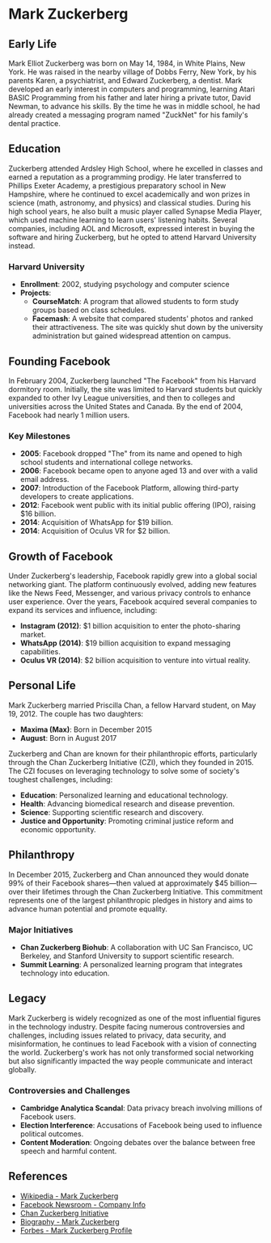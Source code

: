 # Mark Zuckerberg

## Early Life
Mark Elliot Zuckerberg was born on May 14, 1984, in White Plains, New York. He was raised in the nearby village of Dobbs Ferry, New York, by his parents Karen, a psychiatrist, and Edward Zuckerberg, a dentist. Mark developed an early interest in computers and programming, learning Atari BASIC Programming from his father and later hiring a private tutor, David Newman, to advance his skills. By the time he was in middle school, he had already created a messaging program named "ZuckNet" for his family's dental practice.

## Education
Zuckerberg attended Ardsley High School, where he excelled in classes and earned a reputation as a programming prodigy. He later transferred to Phillips Exeter Academy, a prestigious preparatory school in New Hampshire, where he continued to excel academically and won prizes in science (math, astronomy, and physics) and classical studies. During his high school years, he also built a music player called Synapse Media Player, which used machine learning to learn users' listening habits. Several companies, including AOL and Microsoft, expressed interest in buying the software and hiring Zuckerberg, but he opted to attend Harvard University instead.

### Harvard University
- **Enrollment**: 2002, studying psychology and computer science
- **Projects**: 
  - **CourseMatch**: A program that allowed students to form study groups based on class schedules.
  - **Facemash**: A website that compared students' photos and ranked their attractiveness. The site was quickly shut down by the university administration but gained widespread attention on campus.

## Founding Facebook
In February 2004, Zuckerberg launched "The Facebook" from his Harvard dormitory room. Initially, the site was limited to Harvard students but quickly expanded to other Ivy League universities, and then to colleges and universities across the United States and Canada. By the end of 2004, Facebook had nearly 1 million users.

### Key Milestones
- **2005**: Facebook dropped "The" from its name and opened to high school students and international college networks.
- **2006**: Facebook became open to anyone aged 13 and over with a valid email address.
- **2007**: Introduction of the Facebook Platform, allowing third-party developers to create applications.
- **2012**: Facebook went public with its initial public offering (IPO), raising $16 billion.
- **2014**: Acquisition of WhatsApp for $19 billion.
- **2014**: Acquisition of Oculus VR for $2 billion.

## Growth of Facebook
Under Zuckerberg's leadership, Facebook rapidly grew into a global social networking giant. The platform continuously evolved, adding new features like the News Feed, Messenger, and various privacy controls to enhance user experience. Over the years, Facebook acquired several companies to expand its services and influence, including:

- **Instagram (2012)**: $1 billion acquisition to enter the photo-sharing market.
- **WhatsApp (2014)**: $19 billion acquisition to expand messaging capabilities.
- **Oculus VR (2014)**: $2 billion acquisition to venture into virtual reality.

## Personal Life
Mark Zuckerberg married Priscilla Chan, a fellow Harvard student, on May 19, 2012. The couple has two daughters:

- **Maxima (Max)**: Born in December 2015
- **August**: Born in August 2017

Zuckerberg and Chan are known for their philanthropic efforts, particularly through the Chan Zuckerberg Initiative (CZI), which they founded in 2015. The CZI focuses on leveraging technology to solve some of society's toughest challenges, including:

- **Education**: Personalized learning and educational technology.
- **Health**: Advancing biomedical research and disease prevention.
- **Science**: Supporting scientific research and discovery.
- **Justice and Opportunity**: Promoting criminal justice reform and economic opportunity.

## Philanthropy
In December 2015, Zuckerberg and Chan announced they would donate 99% of their Facebook shares—then valued at approximately $45 billion—over their lifetimes through the Chan Zuckerberg Initiative. This commitment represents one of the largest philanthropic pledges in history and aims to advance human potential and promote equality.

### Major Initiatives
- **Chan Zuckerberg Biohub**: A collaboration with UC San Francisco, UC Berkeley, and Stanford University to support scientific research.
- **Summit Learning**: A personalized learning program that integrates technology into education.

## Legacy
Mark Zuckerberg is widely recognized as one of the most influential figures in the technology industry. Despite facing numerous controversies and challenges, including issues related to privacy, data security, and misinformation, he continues to lead Facebook with a vision of connecting the world. Zuckerberg's work has not only transformed social networking but also significantly impacted the way people communicate and interact globally.

### Controversies and Challenges
- **Cambridge Analytica Scandal**: Data privacy breach involving millions of Facebook users.
- **Election Interference**: Accusations of Facebook being used to influence political outcomes.
- **Content Moderation**: Ongoing debates over the balance between free speech and harmful content.

## References
- [Wikipedia - Mark Zuckerberg](https://en.wikipedia.org/wiki/Mark_Zuckerberg)
- [Facebook Newsroom - Company Info](https://about.fb.com/company-info/)
- [Chan Zuckerberg Initiative](https://chanzuckerberg.com/)
- [Biography - Mark Zuckerberg](https://www.biography.com/business-figure/mark-zuckerberg)
- [Forbes - Mark Zuckerberg Profile](https://www.forbes.com/profile/mark-zuckerberg/)
